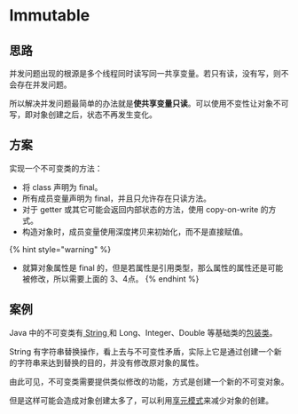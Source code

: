 # Immutable

## 思路

并发问题出现的根源是多个线程同时读写同一共享变量。若只有读，没有写，则不会存在并发问题。

所以解决并发问题最简单的办法就是**使共享变量只读**。可以使用不变性让对象不可写，即对象创建之后，状态不再发生变化。

## 方案

实现一个不可变类的方法：

* 将 class 声明为 final。
* 所有成员变量声明为 final，并且只允许存在只读方法。
* 对于 getter 或其它可能会返回内部状态的方法，使用 copy-on-write 的方式。
* 构造对象时，成员变量使用深度拷贝来初始化，而不是直接赋值。

{% hint style="warning" %}
* 就算对象属性是 final 的，但是若属性是引用类型，那么属性的属性还是可能被修改，所以需要上面的 3、4点。
{% endhint %}

## 案例

Java 中的不可变类有[ String ](../../grammar/data-types.md#string)和 Long、Integer、Double 等基础类的[包装类](../../grammar/data-types.md#bao-zhuang-lei)。

String 有字符串替换操作，看上去与不可变性矛盾，实际上它是通过创建一个新的字符串来达到替换的目的，并没有修改原对象的属性。

由此可见，不可变类需要提供类似修改的功能，方式是创建一个新的不可变对象。

但是这样可能会造成对象创建太多了，可以利用[享元模式](../../../computer-science/design-patterns/structural/flyweight.md)来减少对象的创建。

